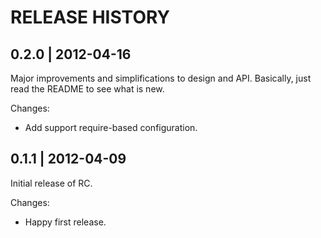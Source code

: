 # RELEASE HISTORY

## 0.2.0 | 2012-04-16

Major improvements and simplifications to design and API.
Basically, just read the README to see what is new.

Changes:

* Add support require-based configuration.


## 0.1.1 | 2012-04-09

Initial release of RC. 

Changes:

* Happy first release.

